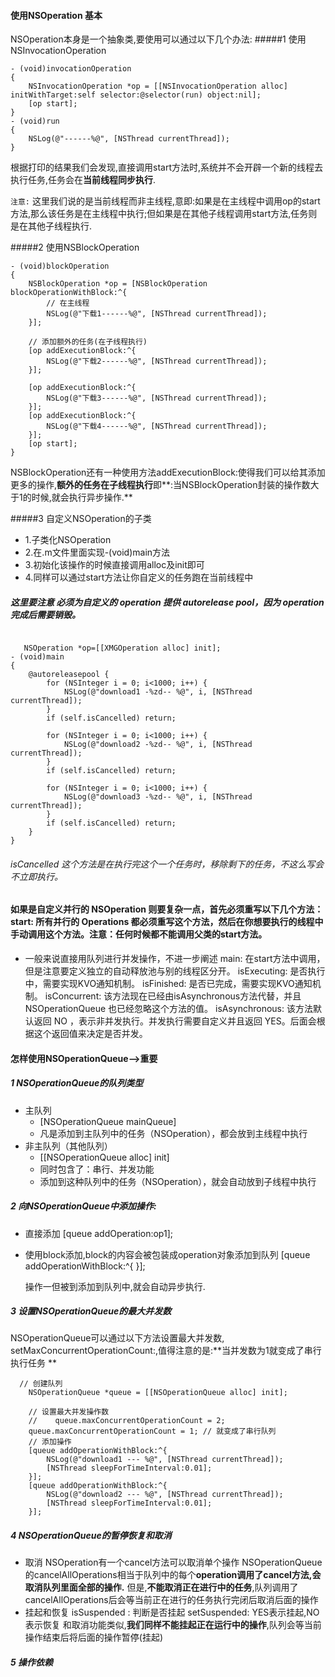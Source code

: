 

#### 使用NSOperation 基本
NSOperation本身是一个抽象类,要使用可以通过以下几个办法:
#####1 使用NSInvocationOperation
```
- (void)invocationOperation
{
    NSInvocationOperation *op = [[NSInvocationOperation alloc] initWithTarget:self selector:@selector(run) object:nil];
    [op start];
}
- (void)run
{
    NSLog(@"------%@", [NSThread currentThread]);
}
```
根据打印的结果我们会发现,直接调用start方法时,系统并不会开辟一个新的线程去执行任务,任务会在**当前线程同步执行**.

`注意:` 这里我们说的是当前线程而非主线程,意即:如果是在主线程中调用op的start方法,那么该任务是在主线程中执行;但如果是在其他子线程调用start方法,任务则是在其他子线程执行.

#####2 使用NSBlockOperation

```
- (void)blockOperation
{
    NSBlockOperation *op = [NSBlockOperation blockOperationWithBlock:^{
        // 在主线程
        NSLog(@"下载1------%@", [NSThread currentThread]);
    }];
    
    // 添加额外的任务(在子线程执行)
    [op addExecutionBlock:^{
        NSLog(@"下载2------%@", [NSThread currentThread]);
    }];

    [op addExecutionBlock:^{
        NSLog(@"下载3------%@", [NSThread currentThread]);
    }];
    [op addExecutionBlock:^{
        NSLog(@"下载4------%@", [NSThread currentThread]);
    }];
    [op start];
}
```
NSBlockOperation还有一种使用方法addExecutionBlock:使得我们可以给其添加更多的操作,**额外的任务在子线程执行**即**:当NSBlockOperation封装的操作数大于1的时候,就会执行异步操作.**

#####3 自定义NSOperation的子类

- 1.子类化NSOperation
- 2.在.m文件里面实现-(void)main方法
- 3.初始化该操作的时候直接调用alloc及init即可
- 4.同样可以通过start方法让你自定义的任务跑在当前线程中

##### 这里要注意 必须为自定义的 operation 提供 autorelease pool，因为 operation 完成后需要销毁。
```

   NSOperation *op=[[XMGOperation alloc] init];
- (void)main
{
    @autoreleasepool {
        for (NSInteger i = 0; i<1000; i++) {
            NSLog(@"download1 -%zd-- %@", i, [NSThread currentThread]);
        }
        if (self.isCancelled) return;
        
        for (NSInteger i = 0; i<1000; i++) {
            NSLog(@"download2 -%zd-- %@", i, [NSThread currentThread]);
        }
        if (self.isCancelled) return;
        
        for (NSInteger i = 0; i<1000; i++) {
            NSLog(@"download3 -%zd-- %@", i, [NSThread currentThread]);
        }
        if (self.isCancelled) return;
    }
}
```      
###### isCancelled 这个方法是在执行完这个一个任务时，移除剩下的任务，不这么写会不立即执行。
#### 如果是自定义并行的 NSOperation 则要复杂一点，首先必须重写以下几个方法：start: 所有并行的 Operations 都必须重写这个方法，然后在你想要执行的线程中手动调用这个方法。注意：任何时候都不能调用父类的start方法。
- 一般来说直接用队列进行并发操作，不进一步阐述
main: 在start方法中调用，但是注意要定义独立的自动释放池与别的线程区分开。
isExecuting: 是否执行中，需要实现KVO通知机制。
isFinished: 是否已完成，需要实现KVO通知机制。
isConcurrent: 该方法现在已经由isAsynchronous方法代替，并且 NSOperationQueue 也已经忽略这个方法的值。
isAsynchronous: 该方法默认返回 NO ，表示非并发执行。并发执行需要自定义并且返回 YES。后面会根据这个返回值来决定是否并发。

#### 怎样使用NSOperationQueue-->重要
##### 1 NSOperationQueue的队列类型
- 主队列
    - [NSOperationQueue mainQueue]
    - 凡是添加到主队列中的任务（NSOperation），都会放到主线程中执行
- 非主队列（其他队列）
    - [[NSOperationQueue alloc] init]
    - 同时包含了：串行、并发功能
    - 添加到这种队列中的任务（NSOperation），就会自动放到子线程中执行
    
##### 2 向NSOperationQueue中添加操作:
- 直接添加
     [queue addOperation:op1];
- 使用block添加,block的内容会被包装成operation对象添加到队列
    [queue addOperationWithBlock:^{ }];
    
    操作一但被到添加到队列中,就会自动异步执行.

##### 3 设置NSOperationQueue的最大并发数

NSOperationQueue可以通过以下方法设置最大并发数,
setMaxConcurrentOperationCount:,值得注意的是:**当并发数为1就变成了串行执行任务
**
```
  // 创建队列
    NSOperationQueue *queue = [[NSOperationQueue alloc] init];
    
    // 设置最大并发操作数
    //    queue.maxConcurrentOperationCount = 2;
    queue.maxConcurrentOperationCount = 1; // 就变成了串行队列
    // 添加操作
    [queue addOperationWithBlock:^{
        NSLog(@"download1 --- %@", [NSThread currentThread]);
        [NSThread sleepForTimeInterval:0.01];
    }];
    [queue addOperationWithBlock:^{
        NSLog(@"download2 --- %@", [NSThread currentThread]);
        [NSThread sleepForTimeInterval:0.01];
    }];
```
##### 4 NSOperationQueue的暂停恢复和取消

- 取消
NSOperation有一个cancel方法可以取消单个操作
NSOperationQueue的cancelAllOperations相当于队列中的每个**operation调用了cancel方法,会取消队列里面全部的操作.**
但是,**不能取消正在进行中的任务**,队列调用了cancelAllOperations后会等当前正在进行的任务执行完闭后取消后面的操作
- 挂起和恢复
isSuspended : 判断是否挂起
setSuspended: YES表示挂起,NO表示恢复
和取消功能类似,**我们同样不能挂起正在运行中的操作**,队列会等当前操作结束后将后面的操作暂停(挂起)
##### 5 操作依赖

